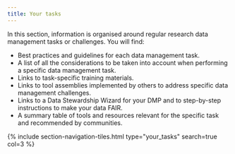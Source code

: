 ```yaml
---
title: Your tasks
---
```


In this section, information is organised around regular research data management tasks or challenges. You will find:
- Best practices and guidelines for each data management task.
- A list of all the considerations to be taken into account when performing a specific data management task.
- Links to task-specific training materials.
- Links to tool assemblies implemented by others to address specific data management challenges.
- Links to a Data Stewardship Wizard for your DMP and to step-by-step instructions to make your data FAIR.
- A summary table of tools and resources relevant for the specific task and recommended by communities.


{% include section-navigation-tiles.html type="your_tasks" search=true col=3 %}

